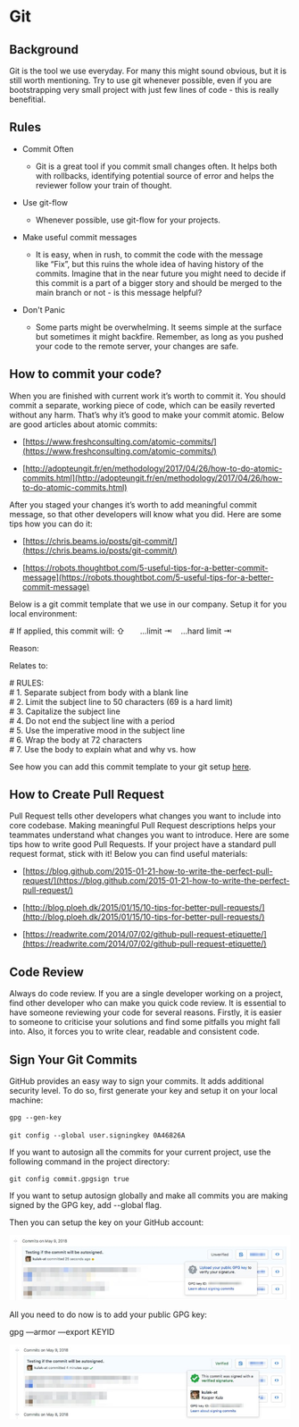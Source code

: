 Git
===

Background
----------

Git is the tool we use everyday. For many this might sound obvious, but it is still worth mentioning. Try to use git whenever possible, even if you are bootstrapping very small project with just few lines of code - this is really benefitial.

Rules
-----

*   Commit Often  
    
    *   Git is a great tool if you commit small changes often. It helps both with rollbacks, identifying potential source of error and helps the reviewer follow your train of thought.  
        
*   Use git-flow  
    
    *   Whenever possible, use git-flow for your projects.   
        
*   Make useful commit messages  
    
    *   It is easy, when in rush, to commit the code with the message like “Fix”, but this ruins the whole idea of having history of the commits. Imagine that in the near future you might need to decide if this commit is a part of a bigger story and should be merged to the main branch or not - is this message helpful?  
        
*   Don't Panic  
    
    *   Some parts might be overwhelming. It seems simple at the surface but sometimes it might backfire. Remember, as long as you pushed your code to the remote server, your changes are safe.   
        

How to commit your code?
------------------------

When you are finished with current work it’s worth to commit it. You should commit a separate, working piece of code, which can be easily reverted without any harm. That’s why it’s good to make your commit atomic. Below are good articles about atomic commits:

*   [https://www.freshconsulting.com/atomic-commits/](https://www.freshconsulting.com/atomic-commits/)  
    
*   [http://adopteungit.fr/en/methodology/2017/04/26/how-to-do-atomic-commits.html](http://adopteungit.fr/en/methodology/2017/04/26/how-to-do-atomic-commits.html)  
    

After you staged your changes it’s worth to add meaningful commit message, so that other developers will know what you did. Here are some tips how you can do it:

*   [https://chris.beams.io/posts/git-commit/](https://chris.beams.io/posts/git-commit/)  
    
*   [https://robots.thoughtbot.com/5-useful-tips-for-a-better-commit-message](https://robots.thoughtbot.com/5-useful-tips-for-a-better-commit-message)  
    

Below is a git commit template that we use in our company. Setup it for you local environment:

  
\# If applied, this commit will: ⇧       ...limit ⇥    ...hard limit ⇥  
  
Reason:  
  
Relates to:  
  
\# RULES:  
\# 1\. Separate subject from body with a blank line  
\# 2\. Limit the subject line to 50 characters (69 is a hard limit)  
\# 3\. Capitalize the subject line  
\# 4\. Do not end the subject line with a period  
\# 5\. Use the imperative mood in the subject line  
\# 6\. Wrap the body at 72 characters  
\# 7\. Use the body to explain what and why vs. how

See how you can add this commit template to your git setup [here](https://robots.thoughtbot.com/better-commit-messages-with-a-gitmessage-template).

How to Create Pull Request
--------------------------

Pull Request tells other developers what changes you want to include into core codebase. Making meaningful Pull Request descriptions helps your teammates understand what changes you want to introduce. Here are some tips how to write good Pull Requests. If your project have a standard pull request format, stick with it! Below you can find useful materials:

*   [https://blog.github.com/2015-01-21-how-to-write-the-perfect-pull-request/](https://blog.github.com/2015-01-21-how-to-write-the-perfect-pull-request/)  
    
*   [http://blog.ploeh.dk/2015/01/15/10-tips-for-better-pull-requests/](http://blog.ploeh.dk/2015/01/15/10-tips-for-better-pull-requests/)  
    
*   [https://readwrite.com/2014/07/02/github-pull-request-etiquette/](https://readwrite.com/2014/07/02/github-pull-request-etiquette/)  
    

Code Review
-----------

Always do code review. If you are a single developer working on a project, find other developer who can make you quick code review. It is essential to have someone reviewing your code for several reasons. Firstly, it is easier to someone to criticise your solutions and find some pitfalls you might fall into. Also, it forces you to write clear, readable and consistent code.

Sign Your Git Commits
---------------------

GitHub provides an easy way to sign your commits. It adds additional security level. To do so, first generate your key and setup it on your local machine:

    gpg --gen-key

    git config --global user.signingkey 0A46826A

If you want to autosign all the commits for your current project, use the following command in the project directory:

    git config commit.gpgsign true

If you want to setup autosign globally and make all commits you are making signed by the GPG key, add --global flag.

Then you can setup the key on your GitHub account:

![](assets/e33bea9c4e0e4e5d0bd749dc486fbfd59bd0c81a.png)

All you need to do now is to add your public GPG key:

gpg —armor —export KEYID

![](assets/1331c524bf612118681037df8580b583e0a1cdf2.png)